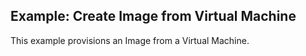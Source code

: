 ## Example: Create Image from Virtual Machine

This example provisions an Image from a Virtual Machine.
